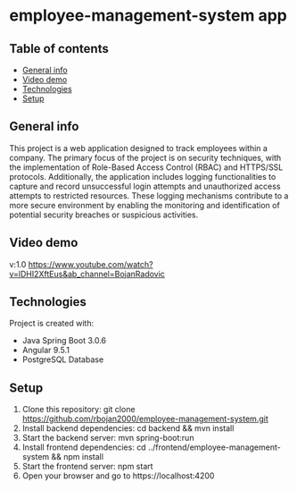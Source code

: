 # employee-management-system app

## Table of contents
* [General info](#general-info)
* [Video demo](#video-demo)
* [Technologies](#technologies)
* [Setup](#setup)



## General info
This project is a web application designed to track employees within a company. The primary focus of the project is on security techniques, with the implementation of Role-Based Access Control (RBAC) and HTTPS/SSL protocols. Additionally, the application includes logging functionalities to capture and record unsuccessful login attempts and unauthorized access attempts to restricted resources. These logging mechanisms contribute to a more secure environment by enabling the monitoring and identification of potential security breaches or suspicious activities.

## Video demo
v:1.0 https://www.youtube.com/watch?v=lDHI2XftEus&ab_channel=BojanRadovic

## Technologies
Project is created with:
* Java Spring Boot 3.0.6
* Angular 9.5.1
* PostgreSQL Database

## Setup
1. Clone this repository: git clone https://github.com/rbojan2000/employee-management-system.git
2. Install backend dependencies: cd backend && mvn install
3. Start the backend server: mvn spring-boot:run
4. Install frontend dependencies: cd ../frontend/employee-management-system && npm install
5. Start the frontend server: npm start
6. Open your browser and go to https://localhost:4200

